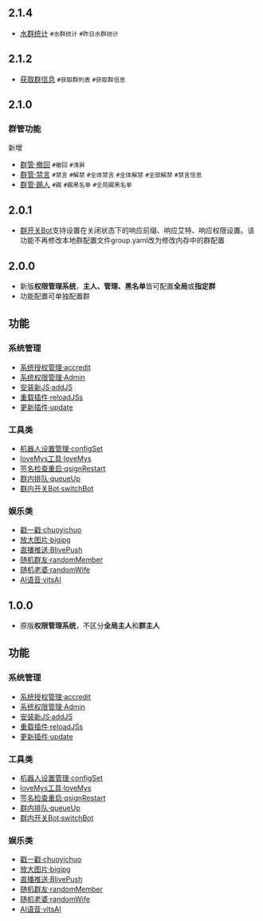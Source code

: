 ## 2.1.4

- [水群统计](./apps/sqtj.js) `#水群统计` `#昨日水群统计`

## 2.1.2

- [获取群信息](./apps/groupInfo.js) `#获取群列表` `#获取群信息`

## 2.1.0

### 群管功能

新增

- [群管·撤回](./apps/groupAdmin/recall.js) `#撤回` `#清屏`
- [群管·禁言](./apps/groupAdmin/mute.js) `#禁言` `#解禁` `#全体禁言` `#全体解禁` `#全部解禁` `#禁言信息`
- [群管·踢人](./apps/groupAdmin/kick.js) `#踢` `#踢黑名单` `#全局踢黑名单`

## 2.0.1

- [群开关Bot](./apps/switchBot.js)支持设置在关闭状态下的响应前缀、响应艾特、响应权限设置。该功能不再修改本地群配置文件group.yaml改为修改内存中的群配置

## 2.0.0

- 新版**权限管理系统**，**主人、管理、黑名单**皆可配置**全局**或**指定群**
- 功能配置可单独配置群

## 功能

### 系统管理

- [系统授权管理·accredit](./apps/accredit.js)
- [系统权限管理·Admin](./apps/Admin.js)
- [安装新JS·addJS](./apps/addJS.js)
- [重载插件·reloadJSs](./apps/reloadJSs.js)
- [更新插件·update](./apps/update.js)

### 工具类

- [机器人设置管理·configSet](./apps/configSet.js)
- [loveMys工具·loveMys](./apps/loveMys.js)
- [签名检查重启·qsignRestart](./apps/qsignRestart.js)
- [群内排队·queueUp](./apps/queueUp.js)
- [群内开关Bot·switchBot](./apps/switchBot.js)

### 娱乐类

- [戳一戳·chuoyichuo](./apps/chuoyichuo.js)
- [放大图片·bigjpg](./apps/bigjpg.js)
- [直播推送·BlivePush](./apps/BlivePush.js)
- [随机群友·randomMember](./apps/randomMember.js)
- [随机老婆·randomWife](./apps/randomWife.js)
- [AI语音·vitsAI](./apps/vitsAI.js)

## 1.0.0

- 原版**权限管理系统**，不区分**全局主人**和**群主人**

## 功能

### 系统管理

- [系统授权管理·accredit](./apps/accredit.js)
- [系统权限管理·Admin](./apps/Admin.js)
- [安装新JS·addJS](./apps/addJS.js)
- [重载插件·reloadJSs](./apps/reloadJSs.js)
- [更新插件·update](./apps/update.js)

### 工具类

- [机器人设置管理·configSet](./apps/configSet.js)
- [loveMys工具·loveMys](./apps/loveMys.js)
- [签名检查重启·qsignRestart](./apps/qsignRestart.js)
- [群内排队·queueUp](./apps/queueUp.js)
- [群内开关Bot·switchBot](./apps/switchBot.js)

### 娱乐类

- [戳一戳·chuoyichuo](./apps/chuoyichuo.js)
- [放大图片·bigjpg](./apps/bigjpg.js)
- [直播推送·BlivePush](./apps/BlivePush.js)
- [随机群友·randomMember](./apps/randomMember.js)
- [随机老婆·randomWife](./apps/randomWife.js)
- [AI语音·vitsAI](./apps/vitsAI.js)
